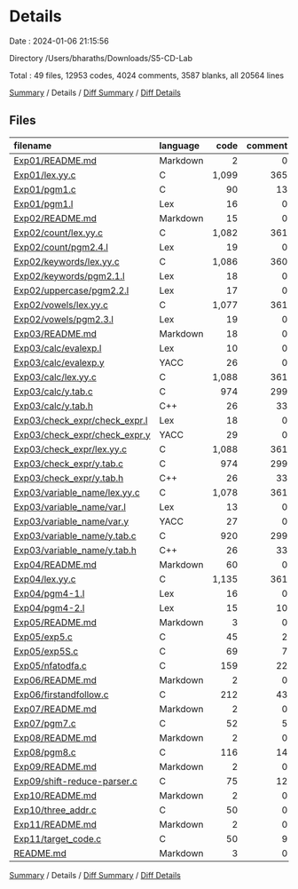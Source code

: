 # Details

Date : 2024-01-06 21:15:56

Directory /Users/bharaths/Downloads/S5-CD-Lab

Total : 49 files,  12953 codes, 4024 comments, 3587 blanks, all 20564 lines

[Summary](results.md) / Details / [Diff Summary](diff.md) / [Diff Details](diff-details.md)

## Files
| filename | language | code | comment | blank | total |
| :--- | :--- | ---: | ---: | ---: | ---: |
| [Exp01/README.md](/Exp01/README.md) | Markdown | 2 | 0 | 1 | 3 |
| [Exp01/lex.yy.c](/Exp01/lex.yy.c) | C | 1,099 | 365 | 323 | 1,787 |
| [Exp01/pgm1.c](/Exp01/pgm1.c) | C | 90 | 13 | 18 | 121 |
| [Exp01/pgm1.l](/Exp01/pgm1.l) | Lex | 16 | 0 | 3 | 19 |
| [Exp02/README.md](/Exp02/README.md) | Markdown | 15 | 0 | 2 | 17 |
| [Exp02/count/lex.yy.c](/Exp02/count/lex.yy.c) | C | 1,082 | 361 | 325 | 1,768 |
| [Exp02/count/pgm2.4.l](/Exp02/count/pgm2.4.l) | Lex | 19 | 0 | 4 | 23 |
| [Exp02/keywords/lex.yy.c](/Exp02/keywords/lex.yy.c) | C | 1,086 | 360 | 326 | 1,772 |
| [Exp02/keywords/pgm2.1.l](/Exp02/keywords/pgm2.1.l) | Lex | 18 | 0 | 5 | 23 |
| [Exp02/uppercase/pgm2.2.l](/Exp02/uppercase/pgm2.2.l) | Lex | 17 | 0 | 4 | 21 |
| [Exp02/vowels/lex.yy.c](/Exp02/vowels/lex.yy.c) | C | 1,077 | 361 | 324 | 1,762 |
| [Exp02/vowels/pgm2.3.l](/Exp02/vowels/pgm2.3.l) | Lex | 19 | 0 | 4 | 23 |
| [Exp03/README.md](/Exp03/README.md) | Markdown | 18 | 0 | 2 | 20 |
| [Exp03/calc/evalexp.l](/Exp03/calc/evalexp.l) | Lex | 10 | 0 | 1 | 11 |
| [Exp03/calc/evalexp.y](/Exp03/calc/evalexp.y) | YACC | 26 | 0 | 9 | 35 |
| [Exp03/calc/lex.yy.c](/Exp03/calc/lex.yy.c) | C | 1,088 | 361 | 323 | 1,772 |
| [Exp03/calc/y.tab.c](/Exp03/calc/y.tab.c) | C | 974 | 299 | 233 | 1,506 |
| [Exp03/calc/y.tab.h](/Exp03/calc/y.tab.h) | C++ | 26 | 33 | 10 | 69 |
| [Exp03/check_expr/check_expr.l](/Exp03/check_expr/check_expr.l) | Lex | 18 | 0 | 6 | 24 |
| [Exp03/check_expr/check_expr.y](/Exp03/check_expr/check_expr.y) | YACC | 29 | 0 | 9 | 38 |
| [Exp03/check_expr/lex.yy.c](/Exp03/check_expr/lex.yy.c) | C | 1,088 | 361 | 323 | 1,772 |
| [Exp03/check_expr/y.tab.c](/Exp03/check_expr/y.tab.c) | C | 974 | 299 | 233 | 1,506 |
| [Exp03/check_expr/y.tab.h](/Exp03/check_expr/y.tab.h) | C++ | 26 | 33 | 10 | 69 |
| [Exp03/variable_name/lex.yy.c](/Exp03/variable_name/lex.yy.c) | C | 1,078 | 361 | 324 | 1,763 |
| [Exp03/variable_name/var.l](/Exp03/variable_name/var.l) | Lex | 13 | 0 | 4 | 17 |
| [Exp03/variable_name/var.y](/Exp03/variable_name/var.y) | YACC | 27 | 0 | 11 | 38 |
| [Exp03/variable_name/y.tab.c](/Exp03/variable_name/y.tab.c) | C | 920 | 299 | 225 | 1,444 |
| [Exp03/variable_name/y.tab.h](/Exp03/variable_name/y.tab.h) | C++ | 26 | 33 | 10 | 69 |
| [Exp04/README.md](/Exp04/README.md) | Markdown | 60 | 0 | 18 | 78 |
| [Exp04/lex.yy.c](/Exp04/lex.yy.c) | C | 1,135 | 361 | 325 | 1,821 |
| [Exp04/pgm4-1.l](/Exp04/pgm4-1.l) | Lex | 16 | 0 | 4 | 20 |
| [Exp04/pgm4-2.l](/Exp04/pgm4-2.l) | Lex | 15 | 10 | 2 | 27 |
| [Exp05/README.md](/Exp05/README.md) | Markdown | 3 | 0 | 1 | 4 |
| [Exp05/exp5.c](/Exp05/exp5.c) | C | 45 | 2 | 18 | 65 |
| [Exp05/exp5S.c](/Exp05/exp5S.c) | C | 69 | 7 | 14 | 90 |
| [Exp05/nfatodfa.c](/Exp05/nfatodfa.c) | C | 159 | 22 | 24 | 205 |
| [Exp06/README.md](/Exp06/README.md) | Markdown | 2 | 0 | 1 | 3 |
| [Exp06/firstandfollow.c](/Exp06/firstandfollow.c) | C | 212 | 43 | 33 | 288 |
| [Exp07/README.md](/Exp07/README.md) | Markdown | 2 | 0 | 1 | 3 |
| [Exp07/pgm7.c](/Exp07/pgm7.c) | C | 52 | 5 | 16 | 73 |
| [Exp08/README.md](/Exp08/README.md) | Markdown | 2 | 0 | 1 | 3 |
| [Exp08/pgm8.c](/Exp08/pgm8.c) | C | 116 | 14 | 16 | 146 |
| [Exp09/README.md](/Exp09/README.md) | Markdown | 2 | 0 | 1 | 3 |
| [Exp09/shift-reduce-parser.c](/Exp09/shift-reduce-parser.c) | C | 75 | 12 | 12 | 99 |
| [Exp10/README.md](/Exp10/README.md) | Markdown | 2 | 0 | 1 | 3 |
| [Exp10/three_addr.c](/Exp10/three_addr.c) | C | 50 | 0 | 10 | 60 |
| [Exp11/README.md](/Exp11/README.md) | Markdown | 2 | 0 | 1 | 3 |
| [Exp11/target_code.c](/Exp11/target_code.c) | C | 50 | 9 | 13 | 72 |
| [README.md](/README.md) | Markdown | 3 | 0 | 3 | 6 |

[Summary](results.md) / Details / [Diff Summary](diff.md) / [Diff Details](diff-details.md)